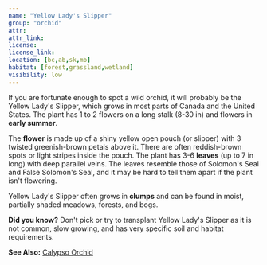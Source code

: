 ```yaml
---
name: "Yellow Lady's Slipper"
group: "orchid"
attr: 
attr_link: 
license: 
license_link: 
location: [bc,ab,sk,mb]
habitat: [forest,grassland,wetland]
visibility: low 
---
```

If you are fortunate enough to spot a wild orchid, it will probably be the Yellow Lady's Slipper, which grows in most parts of Canada and the United States. The plant has 1 to 2 flowers on a long stalk (8-30 in) and flowers in **early summer**. 

The **flower** is made up of a shiny yellow open pouch (or slipper) with 3 twisted greenish-brown petals above it. There are often reddish-brown spots or light stripes inside the pouch. The plant has 3-6 **leaves** (up to 7 in long) with deep parallel veins. The leaves resemble those of Solomon's Seal and False Solomon's Seal, and it may be hard to tell them apart if the plant isn't flowering.

Yellow Lady's Slipper often grows in **clumps** and can be found in moist, partially shaded meadows, forests, and bogs. 

**Did you know?** Don't pick or try to transplant Yellow Lady's Slipper as it is not common, slow growing, and has very specific soil and habitat requirements.

<!-- generated, do not edit -->
**See Also:**
[Calypso Orchid](/plants/calypso)
